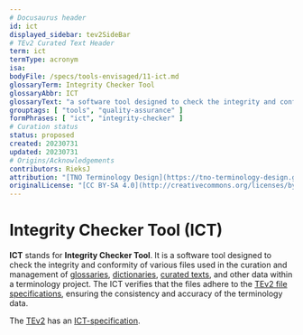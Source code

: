 ```yaml
---
# Docusaurus header
id: ict
displayed_sidebar: tev2SideBar
# TEv2 Curated Text Header
term: ict
termType: acronym
isa:
bodyFile: /specs/tools-envisaged/11-ict.md
glossaryTerm: Integrity Checker Tool
glossaryAbbr: ICT
glossaryText: "a software tool designed to check the integrity and conformity of various files used in the curation and management of [glossaries](@), [dictionaries](@), [curated texts](@), and other data within a terminology project. The ICT verifies that the files adhere to the [TEv2 file specifications](/docs/specs/files), ensuring the consistency and accuracy of the terminology data."
grouptags: [ "tools", "quality-assurance" ]
formPhrases: [ "ict", "integrity-checker" ]
# Curation status
status: proposed
created: 20230731
updated: 20230731
# Origins/Acknowledgements
contributors: RieksJ
attribution: "[TNO Terminology Design](https://tno-terminology-design.github.io/tev2-specifications/docs)"
originalLicense: "[CC BY-SA 4.0](http://creativecommons.org/licenses/by-sa/4.0/?ref=chooser-v1)"
---
```


# Integrity Checker Tool (ICT)

**ICT** stands for **Integrity Checker Tool**. It is a software tool designed to check the integrity and conformity of various files used in the curation and management of [glossaries](@), [dictionaries](@), [curated texts](@), and other data within a terminology project. The ICT verifies that the files adhere to the [TEv2 file specifications](/docs/specs/files), ensuring the consistency and accuracy of the terminology data.

The [TEv2](@) has an [ICT-specification](/docs/specs/tools-envisaged/ict).
